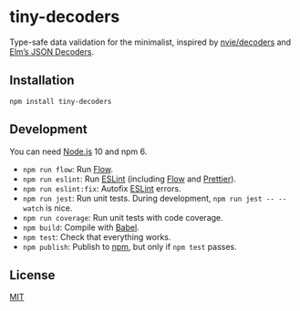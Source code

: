 # tiny-decoders

Type-safe data validation for the minimalist, inspired by [nvie/decoders] and
[Elm’s JSON Decoders].

[nvie/decoders]: https://github.com/nvie/decoders
[elm’s json decoders]:
  https://package.elm-lang.org/packages/elm/json/latest/Json-Decode

## Installation

```
npm install tiny-decoders
```

## Development

You can need [Node.js] 10 and npm 6.

- `npm run flow`: Run [Flow].
- `npm run eslint`: Run [ESLint] \(including [Flow] and [Prettier]).
- `npm run eslint:fix`: Autofix [ESLint] errors.
- `npm run jest`: Run unit tests. During development, `npm run jest -- --watch`
  is nice.
- `npm run coverage`: Run unit tests with code coverage.
- `npm build`: Compile with [Babel].
- `npm test`: Check that everything works.
- `npm publish`: Publish to [npm], but only if `npm test` passes.

## License

[MIT](LICENSE)

[babel]: https://babeljs.io/
[cors]: https://developer.mozilla.org/en-US/docs/Web/HTTP/CORS
[eslint]: https://eslint.org/
[flow]: https://flow.org/
[jest]: https://jestjs.io/
[node.js]: https://nodejs.org/en/
[npm]: https://www.npmjs.com/
[prettier]: https://prettier.io/
